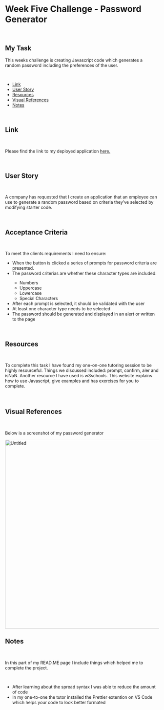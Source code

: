 # <h1>Week Five Challenge - Password Generator</h1>
  <br/>
 <h2>My Task</h2> 
   <p>This weeks challenge is creating Javascript code which generates a random password including the preferences of the user.</p>
  
 <br/>
  <ul>
    <li><a href="https://github.com/tyrkgithub/Password-Generator/blob/main/README.md#link">Link</a></li>
    <li><a href="https://github.com/tyrkgithub/Password-Generator/blob/main/README.md#acceptance-criteria">User Story</a></li>
    <li><a href="https://github.com/tyrkgithub/Password-Generator/blob/main/README.md#resources">Resources</a></li>
    <li><a href="https://github.com/tyrkgithub/Password-Generator/blob/main/README.md#visual-references">Visual References</a></li>
    <li><a href="https://github.com/tyrkgithub/Password-Generator/blob/main/README.md#notes">Notes</a></li>
  
  </ul>
  <br/>
  
 <h2>Link</h2>
  
  <br/>
  
  <p> Please find the link to my deployed application <a href="https://tyrkgithub.github.io/Password-Generator">here.</a> </p>
  
  <br/>
  
 <h2>User Story</h2>
  
  <br/>
  
  <p>A company has requested that I create an application that an employee can use to generate a random password based on criteria they’ve selected by modifying starter code.<br/>
  </p>
  
  <br/>
  
<h2>Acceptance Criteria</h2>

  <br/>
  
  <p>To meet the clients requirements I need to ensure:</p>
  
  <ul>
   <li>When the button is clicked a series of prompts for password criteria are presented.</li>
   <li>The password criterias are whether these character types are included:</li>
    <ul>
     <li>Numbers</li>
     <li>Uppercase</li>
     <li>Lowercase</li>
     <li>Special Characters</li>
    </ul>
   <li>After each prompt is selected, it should be validated with the user</li>
   <li>At least one character type needs to be selected</li>
  <li>The password should be generated and displayed in an alert or written to the page</li>
  </ul>
  
  <br/>

<h2>Resources</h2>

  <br/>
 
  <p>To complete this task I have found my one-on-one tutoring session to be highly resourceful. Things we discussed included: prompt, confirm, aler and isNaN. Another resource I have used is w3schools. This website explains how to use Javascript, give examples and has exercises for you to complete.<br/>
 <br/>
  
  <br/>

 <h2>Visual References</h2>
 
  <br/>

  <p>Below is a screenshot of my password generator</p> 
  
 <img width="618" alt="Untitled" src="https://user-images.githubusercontent.com/118772733/213035860-4433d3c7-b69f-4a95-933a-7bda46f9b922.png">


  <br/>
   
 <h2>Notes</h2>
 

  <br/>
  
  <p>In this part of my READ.ME page I include things which helped me to complete the project.</p>
  
  <br/>
  
  <ul>
   <li>After learning about the spread syntax I was able to reduce the amount of code</li>
   <li>In my one-to-one the tutor installed the Prettier extention on VS Code which helps your code to look better formated</li>

   

